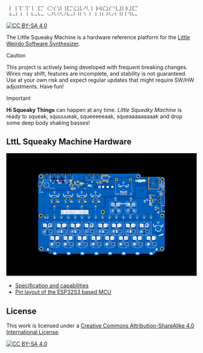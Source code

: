 ```
 ⡇ ⡇⢹⠁⢹⠁⡇ ⣏⡉ ⢎⡑⡎⢱⡇⢸⣏⡉⣎⣱⣇⠜⢇⢸ ⡷⢾⣎⣱⡎⠑⣇⣸⡇⡷⣸⣏⡉
 ⠧⠤⠇⠸ ⠸ ⠧⠤⠧⠤ ⠢⠜⠣⠪⠣⠜⠧⠤⠇⠸⠇⠱ ⠇ ⠇⠸⠇⠸⠣⠔⠇⠸⠇⠇⠹⠧⠤
```
[![CC BY-SA 4.0][cc-by-sa-shield]][cc-by-sa]

The Little Squeaky Machine is a hardware reference platform for the [Little Weirdo Software Synthesizer](https://github.com/hi-squeaky-things/little-weirdo). 


[cc-by-sa]: http://creativecommons.org/licenses/by-sa/4.0/
[cc-by-sa-image]: https://licensebuttons.net/l/by-sa/4.0/88x31.png
[cc-by-sa-shield]: https://img.shields.io/badge/License-CC%20BY--SA%204.0-lightgrey.svg

> [!CAUTION]
> This project is actively being developed with frequent breaking changes. Wires may shift, features are incomplete, and stability is not guaranteed. Use at your own risk and expect regular updates that might require SW/HW adjustments. Have fun!

> [!IMPORTANT]
> **Hi Squeaky Things** can happen at any time. _Little Squeaky Machine_ is ready to squeak, squuuueak, squeeeeeaak, squeaaaaaaaaak and drop some deep body shaking basses!

## LttL Squeaky Machine Hardware

![top level pcb](pcb/pcb_top.png "top level pcb")

- [Specification and capabilities](design/specs.md)
- [Pin layout of the ESP32S3 based MCU](design/pinout.md)

## License

This work is licensed under a
[Creative Commons Attribution-ShareAlike 4.0 International License][cc-by-sa].

[![CC BY-SA 4.0][cc-by-sa-image]][cc-by-sa]
